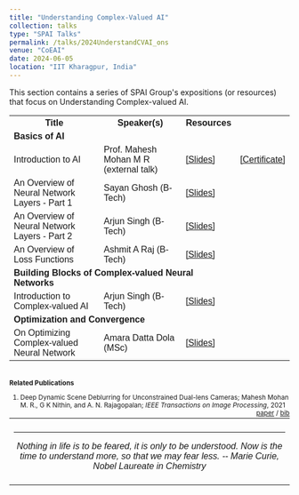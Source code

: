 ```yaml
---
title: "Understanding Complex-Valued AI" 
collection: talks
type: "SPAI Talks"
permalink: /talks/2024UnderstandCVAI_ons
venue: "CoEAI"
date: 2024-06-05
location: "IIT Kharagpur, India"
---
```

<p style="text-align:left;">
   This section contains a series of SPAI Group's expositions (or resources) that focus on Understanding Complex-valued AI. 
</p>
<html>
<head>
<style>
table {
  font-family: arial, sans-serif;
  border-collapse: collapse;
  width: 100%;
}

td[colspan]:not([colspan="1"]) {
    text-align: center;
}

td, th {
  border: 1px solid #dddddd;
  text-align: left;
  padding: 8px;
}

tr:nth-child(even) {
  background-color: #dddddd;
}
</style>
</head>
<body>
<table>
  <tr>
    <th>Title</th>
    <th>Speaker(s)</th>
    <th>Resources</th>
  </tr>
     <tr>
    <td colspan="3"><b>Basics of AI </b></td>
  </tr>
   <tr>
    <td>Introduction to AI </td>
    <td>Prof. Mahesh Mohan M R (external talk)</td>
    <td><a href="https://drive.google.com/file/d/1kevGh51HB9SfIdIvf1FI_iLfbFb0NHSY/view?usp=sharing">&#91;Slides&#93;</a></td> <td><a href="https://drive.google.com/file/d/1GPjbbDAQqjH-cN5zMt5HKg6DtVpsw3M5/view?usp=sharinghttps://drive.google.com/file/d/1GPjbbDAQqjH-cN5zMt5HKg6DtVpsw3M5/view?usp=sharing">&#91;Certificate&#93;</a></td>
  </tr>
   <tr>
    <td>An Overview of Neural Network Layers - Part 1 </td>
    <td>Sayan Ghosh (B-Tech)</td>
    <td><a href="https://drive.google.com/file/d/1Vv6Og2Y4VU51vY68crSUVlvwb83Z5Z52/view?usp=sharing">&#91;Slides&#93;</a></td>
  </tr>
   <tr>
    <td>An Overview of Neural Network Layers - Part 2 </td>
    <td>Arjun Singh (B-Tech)</td>
    <td><a href="https://drive.google.com/file/d/1MVVTWDiNTm3zxxeKHDaeyJBH2H_kEdxE/view?usp=sharing">&#91;Slides&#93;</a></td>
  </tr>
   <tr>
    <td>An Overview of  Loss Functions</td>
    <td>Ashmit A Raj (B-Tech)</td>
    <td><a href="https://drive.google.com/file/d/1omyghOA_I02dJvg2sNRtn583CZSXVO6E/view?usp=sharing">&#91;Slides&#93;</a></td>
  </tr>
       <tr>
    <td colspan="3"><b>Building Blocks of Complex-valued Neural Networks </b></td>
  </tr>
   <tr>
    <td>Introduction to Complex-valued AI </td>
    <td>Arjun Singh (B-Tech)</td>
    <td><a href="https://drive.google.com/file/d/1MVVTWDiNTm3zxxeKHDaeyJBH2H_kEdxE/view?usp=sharing">&#91;Slides&#93;</a></td>
  </tr>
    <tr>
    <td colspan="3"><b>Optimization and Convergence</b></td>
  </tr>
    <tr>
    <td>On Optimizing Complex-valued Neural Network</td>
    <td>Amara Datta Dola (MSc)</td>
    <td><a href="https://drive.google.com/file/d/1xkGMnrILh7PG91RFmpo-UvuPIyKZdsfX/view?usp=sharing">&#91;Slides&#93;</a></td>
  </tr>
</table>
   <br>

   <small>
       <strong>Related Publications</strong> 
<ol>
                <li> 
                  Deep Dynamic Scene Deblurring for Unconstrained Dual-lens Cameras; 
              Mahesh Mohan M. R.,
              G K Nithin, and 
              A. N. Rajagopalan;
              <em>IEEE Transactions on Image Processing</em>, 2021 
                   <span style="float:right;">
        <a href="../files/tip_ons.pdf">paper</a> /
              <a href="../files/tip_ons_bib.txt">bib</a>
    </span>
                </li>
              </ol>
   </small>
<table style="width:100%;border:0px;border-spacing:0px;border-collapse:collapse;margin-right:auto;margin-left:auto;"><tbody>
            <tr>
            <td style="padding:8px;width:100%;vertical-align:middle;border:0px">
                 <p>
<hr>
<center>
<i>Nothing in life is to be feared, it is only to be understood. Now is the time to understand more, so that we may fear less. -- Marie Curie, Nobel Laureate in Chemistry </i>

</center>
              </p>
            </td>
          </tr>

</tbody></table>
</body>
</html>

